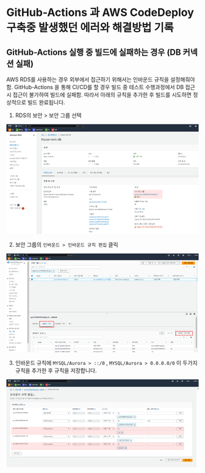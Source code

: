 # GitHub-Actions 과 AWS CodeDeploy 구축중 발생했던 에러와 해결방법 기록 

## GitHub-Actions 실행 중 빌드에 실패하는 경우 (DB 커넥션 실패)
AWS RDS를 사용하는 경우 외부에서 접근하기 위해서는 인바운드 규칙을 설정해줘야함. GitHub-Actions 을 통해 CI/CD를 할 경우 빌드 중 테스트 수행과정에서 DB 접근시 접근이 불가하여
빌드에 실패함. 따라서 아래의 규칙을 추가한 후 빌드를 시도하면 정상적으로 빌드 완료됩니다. 

1. RDS의 보안 > 보안 그룹 선택

![](../img/aws/github-actions-error-02.png)

2. 보안 그룹의 `인바운드 > 인바운드 규칙 편집` 클릭 

![](../img/aws/github-actions-error-03.png)

3. 인바운드 규칙에 `MYSQL/Aurora > ::/0` , `MYSQL/Aurora > 0.0.0.0/0` 이 두가지 규칙을 추가한 후 규칙을 저장합니다.

![](../img/aws/github-actions-error-01.png)

